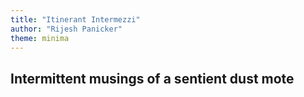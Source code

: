 ```yaml
---
title: "Itinerant Intermezzi"
author: "Rijesh Panicker"
theme: minima
---
```


## Intermittent musings of a sentient dust mote
